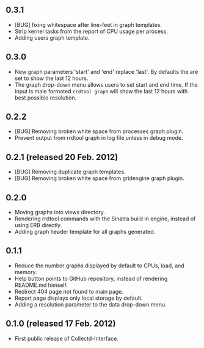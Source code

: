 ## 0.3.1

* [BUG] fixing whitespace after line-feet in 
  graph templates.
* Strip kernel tasks from the report of CPU
  usage per process.
* Adding users graph template.

## 0.3.0

* New graph parameters 'start' and 'end' replace
  'last'. By defaults the are set to show the
  last 12 hours.
* The graph drop-down menu allows users to set 
  start and end time. If the input is male 
  formated `rrdtool graph` will show the last 
  12 hours with best possible resolution.

## 0.2.2

* [BUG] Removing broken white space from 
  processes graph plugin.
* Prevent output from rrdtool graph in log file 
  unless in debug mode.

## 0.2.1 (released 20 Feb. 2012)

* [BUG] Removing duplicate graph templates.
* [BUG] Removing broken white space from 
  gridengine graph plugin.

## 0.2.0 

* Moving graphs into views directory.
* Rendering rrdtool commands with the Sinatra 
  build in engine, instead of using ERB directly.
* Adding graph header template for all graphs
  generated.

## 0.1.1

* Reduce the number graphs displayed by default 
  to CPUs, load, and memory.
* Help button points to GitHub repository, 
  instead of rendering README.md himself.
* Redirect 404 page not found to main page.
* Report page displays only local storage by 
  default.
* Adding a resolution parameter to the data 
  drop-down menu.

## 0.1.0 (released 17 Feb. 2012)

* First public release of Collectd-Interface.
